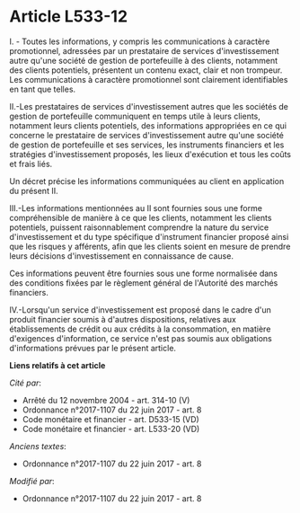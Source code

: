 # Article L533-12

I. - Toutes les informations, y compris les communications à caractère promotionnel, adressées par un prestataire de services
d'investissement autre qu'une société de gestion de portefeuille à des clients, notamment des clients potentiels, présentent
un contenu exact, clair et non trompeur. Les communications à caractère promotionnel sont clairement identifiables en tant
que telles.

II.-Les prestataires de services d'investissement autres que les sociétés de gestion de portefeuille communiquent en temps
utile à leurs clients, notamment leurs clients potentiels, des informations appropriées en ce qui concerne le prestataire de
services d'investissement autre qu'une société de gestion de portefeuille et ses services, les instruments financiers et les
stratégies d'investissement proposés, les lieux d'exécution et tous les coûts et frais liés.

Un décret précise les informations communiquées au client en application du présent II.

III.-Les informations mentionnées au II sont fournies sous une forme compréhensible de manière à ce que les clients,
notamment les clients potentiels, puissent raisonnablement comprendre la nature du service d'investissement et du type
spécifique d'instrument financier proposé ainsi que les risques y afférents, afin que les clients soient en mesure de prendre
leurs décisions d'investissement en connaissance de cause.

Ces informations peuvent être fournies sous une forme normalisée dans des conditions fixées par le règlement général de
l'Autorité des marchés financiers.

IV.-Lorsqu'un service d'investissement est proposé dans le cadre d'un produit financier soumis à d'autres dispositions,
relatives aux établissements de crédit ou aux crédits à la consommation, en matière d'exigences d'information, ce service
n'est pas soumis aux obligations d'informations prévues par le présent article.

**Liens relatifs à cet article**

_Cité par_:

  - Arrêté du 12 novembre 2004 - art. 314-10 (V)
  - Ordonnance n°2017-1107 du 22 juin 2017 - art. 8
  - Code monétaire et financier - art. D533-15 (VD)
  - Code monétaire et financier - art. L533-20 (VD)

_Anciens textes_:

  - Ordonnance n°2017-1107 du 22 juin 2017 - art. 8

_Modifié par_:

  - Ordonnance n°2017-1107 du 22 juin 2017 - art. 8
